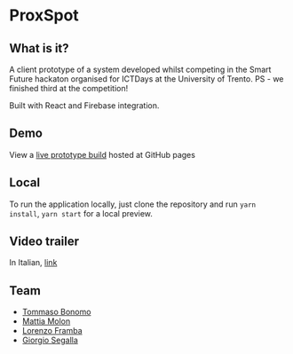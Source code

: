 # ProxSpot

## What is it?
A client prototype of a system developed whilst competing in the Smart Future hackaton organised for ICTDays at the University of Trento. PS - we finished third at the competition!

Built with React and Firebase integration.

## Demo

View a [live prototype build](https://tommasobonomo.github.io/proxspot-hackaton/) hosted at GitHub pages

## Local
To run the application locally, just clone the repository and run ```yarn install```, ```yarn start``` for a local preview.

## Video trailer
In Italian, [link](https://vimeo.com/312958961)

## Team
- [Tommaso Bonomo](https://github.com/tommasobonomo)
- [Mattia Molon](https://github.com/MattiaMolon)
- [Lorenzo Framba](https://github.com/LorenzoFramba)
- [Giorgio Segalla](https://github.com/GiorgioSgl)
